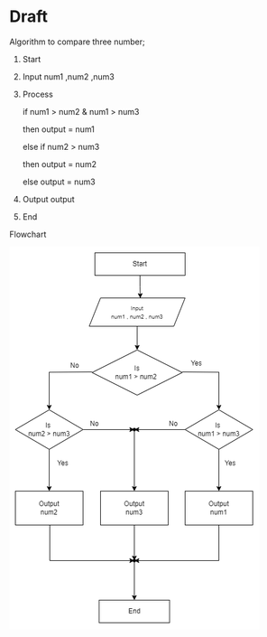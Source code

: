 # Draft

Algorithm to compare three number;

1. Start
2. Input num1 ,num2 ,num3
3. Process

   if num1 > num2 & num1 > num3

   then output = num1

   else if num2 > num3

   then output = num2

   else output = num3

4. Output output
5. End

Flowchart

![bigger number flowchart.png](bigger_number_flowchart.png)
